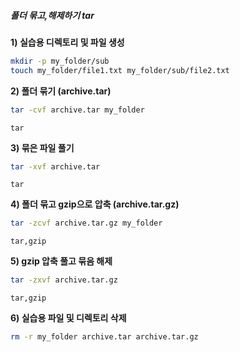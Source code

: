 ##### 폴더 묶고,해제하기 tar #####

**1) 실습용 디렉토리 및 파일 생성**
```bash
mkdir -p my_folder/sub
touch my_folder/file1.txt my_folder/sub/file2.txt
```

**2) 폴더 묶기 (archive.tar)**

```bash
tar -cvf archive.tar my_folder
```

```tech
tar
```

**3) 묶은 파일 풀기**

```bash
tar -xvf archive.tar
```

```tech
tar
```

**4) 폴더 묶고 gzip으로 압축 (archive.tar.gz)**

```bash
tar -zcvf archive.tar.gz my_folder
```

```tech
tar,gzip
```

**5) gzip 압축 풀고 묶음 해제**

```bash
tar -zxvf archive.tar.gz
```

```tech
tar,gzip
```

**6) 실습용 파일 및 디렉토리 삭제**
```bash
rm -r my_folder archive.tar archive.tar.gz
```
